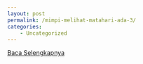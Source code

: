 ```yaml
---
layout: post
permalink: /mimpi-melihat-matahari-ada-3/
categories:
    - Uncategorized
---
```


[Baca Selengkapnya](/03)